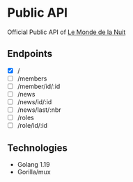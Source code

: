 # Public API

Official Public API of [Le Monde de la Nuit](https://discord.gg/9KCJuEYUx2)

## Endpoints

- [x] /
- [ ] /members
- [ ] /member/id/:id
- [ ] /news
- [ ] /news/id/:id
- [ ] /news/last/:nbr
- [ ] /roles
- [ ] /role/id/:id

## Technologies

- Golang 1.19
- Gorilla/mux
